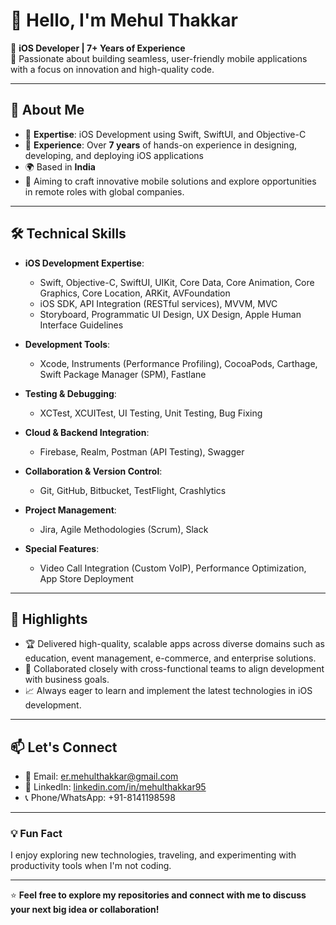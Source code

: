# 👋 Hello, I'm Mehul Thakkar

🚀 **iOS Developer | 7+ Years of Experience**  
🌟 Passionate about building seamless, user-friendly mobile applications with a focus on innovation and high-quality code.

---

## 📱 About Me

- 🔹 **Expertise**: iOS Development using Swift, SwiftUI, and Objective-C  
- 🔹 **Experience**: Over **7 years** of hands-on experience in designing, developing, and deploying iOS applications  
- 🌍 Based in **India**  
- 🎯 Aiming to craft innovative mobile solutions and explore opportunities in remote roles with global companies.

---

## 🛠️ Technical Skills

- **iOS Development Expertise**:  
  - Swift, Objective-C, SwiftUI, UIKit, Core Data, Core Animation, Core Graphics, Core Location, ARKit, AVFoundation  
  - iOS SDK, API Integration (RESTful services), MVVM, MVC  
  - Storyboard, Programmatic UI Design, UX Design, Apple Human Interface Guidelines  

- **Development Tools**:  
  - Xcode, Instruments (Performance Profiling), CocoaPods, Carthage, Swift Package Manager (SPM), Fastlane  

- **Testing & Debugging**:  
  - XCTest, XCUITest, UI Testing, Unit Testing, Bug Fixing  

- **Cloud & Backend Integration**:  
  - Firebase, Realm, Postman (API Testing), Swagger  

- **Collaboration & Version Control**:  
  - Git, GitHub, Bitbucket, TestFlight, Crashlytics  

- **Project Management**:  
  - Jira, Agile Methodologies (Scrum), Slack  

- **Special Features**:  
  - Video Call Integration (Custom VoIP), Performance Optimization, App Store Deployment  

---

## 🌟 Highlights

- 🏆 Delivered high-quality, scalable apps across diverse domains such as education, event management, e-commerce, and enterprise solutions.  
- 🤝 Collaborated closely with cross-functional teams to align development with business goals.  
- 📈 Always eager to learn and implement the latest technologies in iOS development.

---

## 📫 Let's Connect

- 📧 Email: [er.mehulthakkar@gmail.com](mailto:er.mehulthakkar@gmail.com)  
- 💼 LinkedIn: [linkedin.com/in/mehulthakkar95](https://linkedin.com/in/mehulthakkar95)
- 📞 Phone/WhatsApp: +91-8141198598

---

### 💡 Fun Fact

I enjoy exploring new technologies, traveling, and experimenting with productivity tools when I'm not coding.

---

⭐️ **Feel free to explore my repositories and connect with me to discuss your next big idea or collaboration!**
